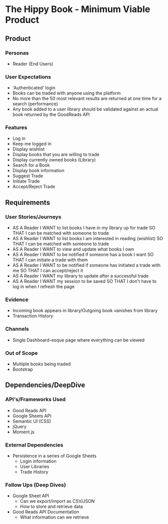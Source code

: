 # The Hippy Book - Minimum Viable Product

## Product

### Personas
* Reader (End Users)

### User Expectations
* 'Authenticated' login
* Books can be traded with anyone using the platform
* No more than the 50 most relevant results are returned at one time for a search (performance)
* Any book added to a user library should be validated against an actual book returned by the GoodReads API

### Features
* Log in
* Keep me logged in
* Display wishlist
* Display books that you are willing to trade
* Display currently owned books (Library)
* Search for a Book
* Display book information
* Suggest Trade
* Initiate Trade
* Accept/Reject Trade

## Requirements

### User Stories/Journeys
* AS A Reader I WANT to list books I have in my library up for trade SO THAT I can be matched with someone to trade
* AS A Reader I WANT to list books I am interested in reading (wishlist) SO THAT I can be matched with someone to trade
* AS A Reader I WANT to view and update what books I own
* AS A Reader I WANT to be notified if someone has a book I want SO THAT I can initiate a trade with them
* AS A Reader I WANT to be notified if someone has initiated a trade with me SO THAT I can accept/reject it
* AS A Reader I WANT my library to update after a successful trade
* AS A Reader I WANT my session to be saved SO THAT I don't have to log in when I refresh the page

### Evidence
* Incoming book appears in library/Outgoing book vanishes from library
* Transaction History

### Channels
* Single Dashboard-esque page where everything can be viewed

### Out of Scope
* Multiple books being traded
* Bootstrap

## Dependencies/DeepDive

### API's/Frameworks Used
* Good Reads API
* Google Sheets API
* Semantic UI (CSS)
* jQuery
* Moment.js

### External Dependencies
* Persistence in a series of Google Sheets
  * Login information
  * User Libraries
  * Trade History

### Follow Ups (Deep Dives)
* Google Sheet API
  * Can we export/import as CSV/JSON
  * How to store and retrieve data
* Good Reads API Documentation 
  * What information can we retrieve
  